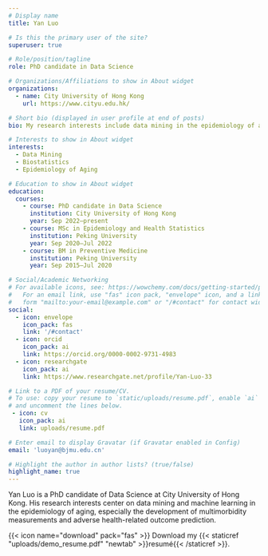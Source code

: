 ```yaml
---
# Display name
title: Yan Luo

# Is this the primary user of the site?
superuser: true

# Role/position/tagline
role: PhD candidate in Data Science

# Organizations/Affiliations to show in About widget
organizations:
  - name: City University of Hong Kong
    url: https://www.cityu.edu.hk/

# Short bio (displayed in user profile at end of posts)
bio: My research interests include data mining in the epidemiology of aging, multimorbidity measurements and outcome prediction among older adults.

# Interests to show in About widget
interests:
  - Data Mining
  - Biostatistics
  - Epidemiology of Aging

# Education to show in About widget
education:
  courses:
    - course: PhD candidate in Data Science
      institution: City University of Hong Kong
      year: Sep 2022–present
    - course: MSc in Epidemiology and Health Statistics
      institution: Peking University
      year: Sep 2020–Jul 2022
    - course: BM in Preventive Medicine
      institution: Peking University
      year: Sep 2015–Jul 2020

# Social/Academic Networking
# For available icons, see: https://wowchemy.com/docs/getting-started/page-builder/#icons
#   For an email link, use "fas" icon pack, "envelope" icon, and a link in the
#   form "mailto:your-email@example.com" or "/#contact" for contact widget.
social:
  - icon: envelope
    icon_pack: fas
    link: '/#contact'
  - icon: orcid
    icon_pack: ai
    link: https://orcid.org/0000-0002-9731-4983
  - icon: researchgate
    icon_pack: ai
    link: https://www.researchgate.net/profile/Yan-Luo-33

# Link to a PDF of your resume/CV.
# To use: copy your resume to `static/uploads/resume.pdf`, enable `ai` icons in `params.toml`,
# and uncomment the lines below.
 - icon: cv
   icon_pack: ai
   link: uploads/resume.pdf

# Enter email to display Gravatar (if Gravatar enabled in Config)
email: 'luoyan@bjmu.edu.cn'

# Highlight the author in author lists? (true/false)
highlight_name: true
---
```


Yan Luo is a PhD candidate of Data Science at City University of Hong Kong. His research interests center on data mining and machine learning in the epidemiology of aging, especially the development of multimorbidity measurements and adverse health-related outcome prediction.

{{< icon name="download" pack="fas" >}} Download my {{< staticref "uploads/demo_resume.pdf" "newtab" >}}resumé{{< /staticref >}}.
